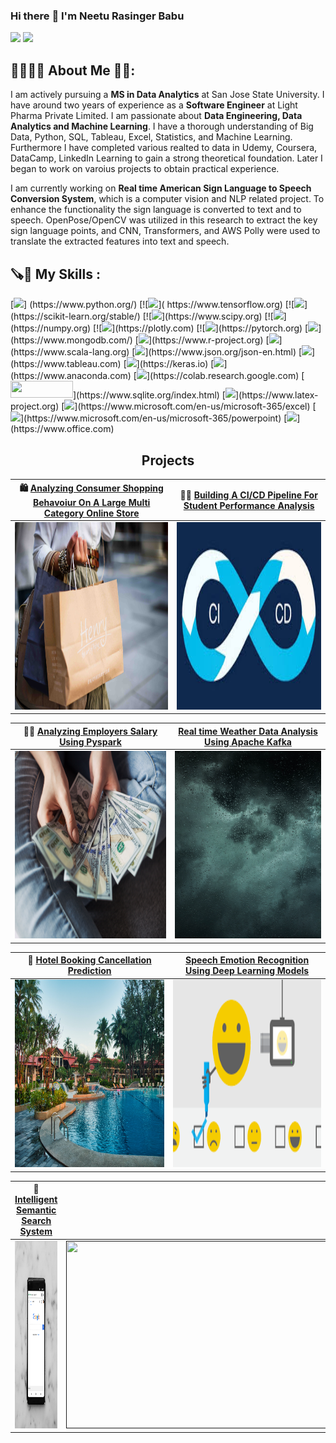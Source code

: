 ### Hi there :wave: I'm Neetu Rasinger Babu
[![](https://img.shields.io/badge/LinkedIn-0077B5?style=for-the-badge&logo=linkedin&logoColor=white)]( https://www.linkedin.com/in/neetu-rasinger-babu-99837a241/
) 
[![](https://img.shields.io/badge/LinkedIn-0077B5?style=for-the-badge&logo=linkedin&logoColor=white)]( https://www.linkedin.com/in/neetu-rasinger-babu-99837a241/
) 

<h2> 👨‍🎓🙋‍♂️ About Me 💼🎒: </h2>

I am actively pursuing a __MS in Data Analytics__ at San Jose State University. I have around two years of experience as a __Software Engineer__ at Light Pharma Private Limited. I am passionate about __Data Engineering, Data Analytics and Machine Learning__. I have a thorough understanding of Big Data, Python, SQL, Tableau, Excel, Statistics, and Machine Learning. Furthermore I have completed various realted to data in Udemy, Coursera, DataCamp, LinkedIn Learning to gain a strong theoretical foundation. Later I began to work on varoius projects to obtain practical experience.

I am currently working on __Real time American Sign Language to Speech Conversion System__, which is a computer vision and NLP related project. To enhance the functionality the sign language is converted to text and to  speech. OpenPose/OpenCV was utilized in this research to extract the key sign language points, and CNN, Transformers, and AWS Polly were used to translate the extracted features into text and speech.

<h2>🪚🔧 My Skills :</h2>
[<img src = "https://img.shields.io/badge/Python-FFD43B?style=for-the-badge&logo=python&logoColor=darkgreen"/>] (https://www.python.org/)
[![<img src = "https://img.shields.io/badge/TensorFlow-FF6F00?style=for-the-badge&logo=TensorFlow&logoColor=white"/>]( https://www.tensorflow.org)
[![<img src = "https://img.shields.io/badge/scikit_learn-F7931E?style=for-the-badge&logo=scikit-learn&logoColor=white"/>](https://scikit-learn.org/stable/)
[![<img src = "https://img.shields.io/badge/SciPy-654FF0?style=for-the-badge&logo=SciPy&logoColor=white"/>](https://www.scipy.org) 
[![<img src = "https://img.shields.io/badge/Numpy-777BB4?style=for-the-badge&logo=numpy&logoColor=white"/>](https://numpy.org) 
[![<img src = "https://img.shields.io/badge/Pandas-2C2D72?style=for-the-badge&logo=pandas&logoColor=white)](https://pandas.pydata.org) 
[![<img src = "https://img.shields.io/badge/Plotly-239120?style=for-the-badge&logo=plotly&logoColor=white"/>](https://plotly.com)  
[![<img src = "https://img.shields.io/badge/PyTorch-EE4C2C?style=for-the-badge&logo=PyTorch&logoColor=white"/>](https://pytorch.org) 
[<img src = "https://img.shields.io/badge/MongoDB-4EA94B?style=for-the-badge&logo=mongodb&logoColor=white"/>](https://www.mongodb.com/) 
[<img src = "https://img.shields.io/badge/R-276DC3?style=for-the-badge&logo=r&logoColor=white"/>](https://www.r-project.org) 
[<img src = "https://img.shields.io/badge/Scala-DC322F?style=for-the-badge&logo=scala&logoColor=white"/>](https://www.scala-lang.org) 
[<img src = "https://img.shields.io/badge/json-5E5C5C?style=for-the-badge&logo=json&logoColor=white"/>](https://www.json.org/json-en.html) 
[<img src = "https://img.shields.io/badge/Tableau-E97627?style=for-the-badge&logo=Tableau&logoColor=white"/>](https://www.tableau.com)
[<img src = "https://img.shields.io/badge/C-00599C?style=for-the-badge&logo=c&logoColor=white)](https://www.cprogramming.com)
[<img src = "https://img.shields.io/badge/Keras-D00000?style=for-the-badge&logo=Keras&logoColor=white"/>](https://keras.io) 
[<img src = "https://img.shields.io/badge/MySQL-00000F?style=for-the-badge&logo=mysql&logoColor=white)](https://www.mysql.com) 
[<img src = "https://img.shields.io/badge/conda-342B029.svg?&style=for-the-badge&logo=anaconda&logoColor=white"/>](https://www.anaconda.com) 
[<img src = "https://img.shields.io/badge/PowerBI-F2C811?style=for-the-badge&logo=Power%20BI&logoColor=white)](https://powerbi.microsoft.com/en-us/)
[<img src = "https://img.shields.io/badge/Colab-F9AB00?style=for-the-badge&logo=googlecolab&color=525252"/>](https://colab.research.google.com) 
[<img src = "https://img.shields.io/badge/SQLite-07405E?style=for-the-badge&logo=sqlite&logoColor=white" width = "100" height = "27.5"/>](https://www.sqlite.org/index.html)
[<img src = "https://img.shields.io/badge/LaTeX-47A141?style=for-the-badge&logo=LaTeX&logoColor=white"/>](https://www.latex-project.org) 
[<img src = "https://img.shields.io/badge/Microsoft_Excel-217346?style=for-the-badge&logo=microsoft-excel&logoColor=white"/>](https://www.microsoft.com/en-us/microsoft-365/excel)
[<img src = "https://img.shields.io/badge/Microsoft_PowerPoint-B7472A?style=for-the-badge&logo=microsoft-powerpoint&logoColor=white"/>](https://www.microsoft.com/en-us/microsoft-365/powerpoint)
[<img src = "https://img.shields.io/badge/Microsoft_Office-D83B01?style=for-the-badge&logo=microsoft-office&logoColor=white"/>](https://www.office.com)

<h2 align = "center">Projects </h2> 


| 🛍️ [Analyzing Consumer Shopping Behavoiur On A Large Multi Category Online Store](https://github.com/NeetuSyam/Analyzing-Consumer-Shopping-Behavior-from-a-large-multi-category-online-store)| 🧑‍🎓 [Building A CI/CD Pipeline For Student Performance Analysis](https://github.com/NeetuSyam/mlproject)|
| :-:| :-:| 
| [<img src = "https://github.com/NeetuSyam/Analyzing-Consumer-Shopping-Behavior-from-a-large-multi-category-online-store/blob/main/shopping.jpg" width = 500 height = 300/>](https://github.com/NeetuSyam/Analyzing-Consumer-Shopping-Behavior-from-a-large-multi-category-online-store)| [<img src = "https://github.com/NeetuSyam/mlproject/blob/main/Ci_pipeline.jpg" width = 500 height = 300/>](https://github.com/NeetuSyam/mlproject)



| 🧑‍🏭 [Analyzing Employers Salary Using Pyspark](https://github.com/NeetuSyam/Analyzing-Employeers-Salary-Using-PySpark)|  [Real time Weather Data Analysis Using Apache Kafka](https://github.com/NeetuSyam/Real-time-Weather-Data-Analysis-Using-Apache-Kafka)|
| :-:| :-:| 
| [<img src = "https://github.com/NeetuSyam/Analyzing-Employeers-Salary-Using-PySpark/blob/main/employee_salary.jpg" width = 500 height = 300/>](https://github.com/NeetuSyam/Analyzing-Employeers-Salary-Using-PySpark)| [<img src = "https://github.com/NeetuSyam/Real-time-Weather-Data-Analysis-Using-Apache-Kafka/blob/main/weather.jpg" width = 500 height = 300/>](https://github.com/NeetuSyam/Real-time-Weather-Data-Analysis-Using-Apache-Kafka)




| 🏨 [Hotel Booking Cancellation Prediction](https://github.com/NeetuSyam/Hotel-Booking-Cancellation-Prediction)|  [Speech Emotion Recognition Using Deep Learning Models ](https://github.com/NeetuSyam/Speech-Emotion-Recognition-Using-Deep-Learning-Models)|
| :-:| :-:| 
| [<img src = "https://github.com/NeetuSyam/Hotel-Booking-Cancellation-Prediction/blob/main/hotel.jpg" width = 500 height = 300/>](https://github.com/NeetuSyam/Hotel-Booking-Cancellation-Prediction)| [<img src = "https://github.com/NeetuSyam/Speech-Emotion-Recognition-Using-Deep-Learning-Models/blob/main/speech.png" width = 500 height = 300/>](https://github.com/NeetuSyam/Speech-Emotion-Recognition-Using-Deep-Learning-Models)


| 📕 [Intelligent Semantic Search System](https://github.com/NeetuSyam/Intelligent-Sematic-Serach-System)|  [ ]()|
| :-:| :-:| 
| [<img src = "https://github.com/NeetuSyam/Intelligent-Sematic-Serach-System/blob/main/charlesdeluvio-leqrylJNYUQ-unsplash.jpg" width = 500 height = 300/>](https://github.com/NeetuSyam/Intelligent-Sematic-Serach-System)| [<img src = "" width = 500 height = 300/>]()


